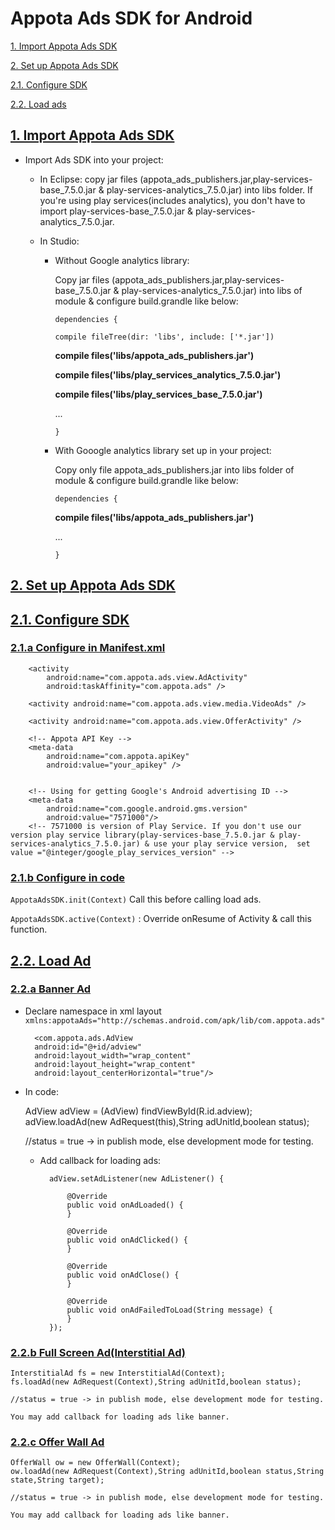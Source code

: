 #  Appota Ads SDK for Android

[1. Import Appota Ads SDK](#1-import-appota-ads-sdk)

[2. Set up Appota Ads SDK](#2-set-up-appota-ads-sdk)

[2.1. Configure SDK](#21-configure-sdk)

[2.2. Load ads](#22-configure-sdk)

## [1. Import Appota Ads SDK]()

- Import Ads SDK into your project:

	- In Eclipse: copy jar files (appota_ads_publishers.jar,play-services-base_7.5.0.jar & play-services-analytics_7.5.0.jar) into libs folder. If you're using play services(includes analytics), you don't have to import play-services-base_7.5.0.jar & play-services-analytics_7.5.0.jar. 

	- In Studio: 
		- Without Google analytics library:
		
			Copy jar files (appota_ads_publishers.jar,play-services-base_7.5.0.jar & play-services-analytics_7.5.0.jar) into libs of module & configure build.grandle like below:

			`dependencies {`

    		`compile fileTree(dir: 'libs', include: ['*.jar'])`

    		**compile files('libs/appota_ads_publishers.jar')**

			**compile files('libs/play_services_analytics_7.5.0.jar')**

    		**compile files('libs/play_services_base_7.5.0.jar')**

			...

			`}`

		- With Gooogle analytics library set up in your project:
			
			Copy only file appota_ads_publishers.jar into libs folder of module & configure build.grandle like below:

			`dependencies {`

    		**compile files('libs/appota_ads_publishers.jar')**

			...

			`}`

## [2. Set up Appota Ads SDK]()

## [2.1. Configure SDK]()

### [2.1.a Configure in Manifest.xml]()

		<activity
            android:name="com.appota.ads.view.AdActivity"
            android:taskAffinity="com.appota.ads" />
        
        <activity android:name="com.appota.ads.view.media.VideoAds" />
        
        <activity android:name="com.appota.ads.view.OfferActivity" />
		
		<!-- Appota API Key -->
        <meta-data
            android:name="com.appota.apiKey"
            android:value="your_apikey" />
       
	
		<!-- Using for getting Google's Android advertising ID -->
        <meta-data
            android:name="com.google.android.gms.version"
            android:value="7571000"/>
		<!-- 7571000 is version of Play Service. If you don't use our version play service library(play-services-base_7.5.0.jar & play-services-analytics_7.5.0.jar) & use your play service version,  set value ="@integer/google_play_services_version" -->

### [2.1.b Configure in code]()

	
`AppotaAdsSDK.init(Context)` Call this before calling load ads.

`AppotaAdsSDK.active(Context)` : Override onResume of Activity & call this function. 

## [2.2. Load Ad]()

### [2.2.a Banner Ad]()

- Declare namespace in xml layout 
	`xmlns:appotaAds="http://schemas.android.com/apk/lib/com.appota.ads"`

		<com.appota.ads.AdView
        android:id="@+id/adview"
        android:layout_width="wrap_content"
        android:layout_height="wrap_content"
        android:layout_centerHorizontal="true"/>

- In code:

	AdView adView = (AdView) findViewById(R.id.adview);
	adView.loadAd(new AdRequest(this),String adUnitId,boolean status);

	//status = true -> in publish mode, else development mode for testing.

	* Add callback for loading ads:

			adView.setAdListener(new AdListener() {
			
				@Override
				public void onAdLoaded() {
				}

				@Override
				public void onAdClicked() {
				}
				
				@Override
				public void onAdClose() {
				}

				@Override
				public void onAdFailedToLoad(String message) {
				}
			});

### [2.2.b Full Screen Ad(Interstitial Ad)]()

	InterstitialAd fs = new InterstitialAd(Context);
	fs.loadAd(new AdRequest(Context),String adUnitId,boolean status);

	//status = true -> in publish mode, else development mode for testing.

	You may add callback for loading ads like banner.

### [2.2.c Offer Wall Ad]()

	OfferWall ow = new OfferWall(Context);
	ow.loadAd(new AdRequest(Context),String adUnitId,boolean status,String state,String target);
	
	//status = true -> in publish mode, else development mode for testing.

	You may add callback for loading ads like banner.
